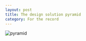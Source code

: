 ```yaml
---
layout: post
title: The design solution pyramid
category: For the record
---
```


![pyramid](/images/pyramid.jpg "pyramid")
